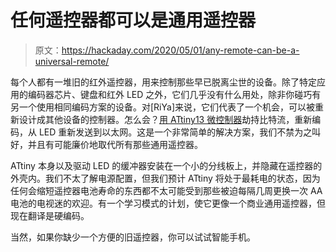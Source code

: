 # 任何遥控器都可以是通用遥控器

> 原文：<https://hackaday.com/2020/05/01/any-remote-can-be-a-universal-remote/>

每个人都有一堆旧的红外遥控器，用来控制那些早已脱离尘世的设备。除了特定应用的编码器芯片、键盘和红外 LED 之外，它们几乎没有什么用处，除非你碰巧有另一个使用相同编码方案的设备。对[RiYa]来说，它们代表了一个机会，可以被重新设计成其他设备的控制器。怎么会？[用 ATtiny13 微控制器](https://www.riyas.org/2020/04/convert-ir-remote-to-universal-remote.html)劫持比特流，重新编码，从 LED 重新发送到以太网。这是一个非常简单的解决方案，我们不禁为之叫好，并且有可能廉价地取代所有那些通用遥控器。

ATtiny 本身以及驱动 LED 的缓冲器安装在一个小的分线板上，并隐藏在遥控器的外壳内。我们不太了解电源配置，但我们预计 ATtiny 将处于最耗电的状态，因为任何会缩短遥控器电池寿命的东西都不太可能受到那些被迫每隔几周更换一次 AA 电池的电视迷的欢迎。有一个学习模式的计划，使它更像一个商业通用遥控器，但现在翻译是硬编码。

当然，如果你缺少一个方便的旧遥控器，你可以试试智能手机。